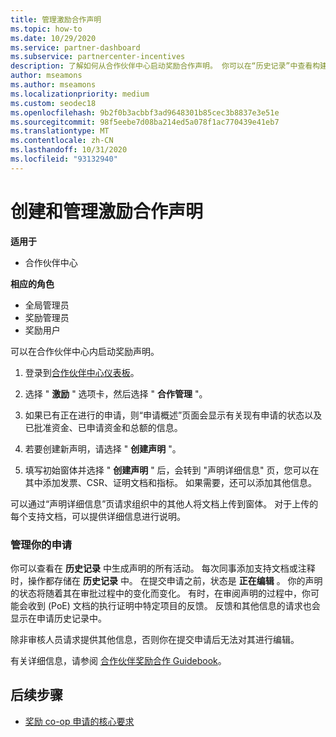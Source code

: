 ```yaml
---
title: 管理激励合作声明
ms.topic: how-to
ms.date: 10/29/2020
ms.service: partner-dashboard
ms.subservice: partnercenter-incentives
description: 了解如何从合作伙伴中心启动奖励合作声明。 你可以在“历史记录”中查看构建申请所涉及的所有活动。
author: mseamons
ms.author: mseamons
ms.localizationpriority: medium
ms.custom: seodec18
ms.openlocfilehash: 9b2f0b3acbbf3ad9648301b85cec3b8837e3e51e
ms.sourcegitcommit: 98f5eebe7d08ba214ed5a078f1ac770439e41eb7
ms.translationtype: MT
ms.contentlocale: zh-CN
ms.lasthandoff: 10/31/2020
ms.locfileid: "93132940"
---
```

# <a name="create-and-manage-an-incentives-co-op-claim"></a>创建和管理激励合作声明

**适用于**

- 合作伙伴中心

**相应的角色**

- 全局管理员
- 奖励管理员
- 奖励用户

可以在合作伙伴中心内启动奖励声明。

1. 登录到[合作伙伴中心仪表板](https://partner.microsoft.com/dashboard/)。

2. 选择 " **激励** " 选项卡，然后选择 " **合作管理** "。

3. 如果已有正在进行的申请，则“申请概述”页面会显示有关现有申请的状态以及已批准资金、已申请资金和总额的信息。

4. 若要创建新声明，请选择 " **创建声明** "。

5. 填写初始窗体并选择 " **创建声明** " 后，会转到 "声明详细信息" 页，您可以在其中添加发票、CSR、证明文档和指标。 如果需要，还可以添加其他信息。

可以通过“声明详细信息”页请求组织中的其他人将文档上传到窗体。 对于上传的每个支持文档，可以提供详细信息进行说明。 

### <a name="manage-your-claims"></a>管理你的申请

你可以查看在 **历史记录** 中生成声明的所有活动。 每次同事添加支持文档或注释时，操作都存储在 **历史记录** 中。 在提交申请之前，状态是 **正在编辑** 。 你的声明的状态将随着其在审批过程中的变化而变化。 有时，在审阅声明的过程中，你可能会收到 (PoE) 文档的执行证明中特定项目的反馈。 反馈和其他信息的请求也会显示在申请历史记录中。

除非审核人员请求提供其他信息，否则你在提交申请后无法对其进行编辑。

有关详细信息，请参阅 [合作伙伴奖励合作 Guidebook](https://assetsprod.microsoft.com/co-op-guidebook.pdf)。

## <a name="next-steps"></a>后续步骤

- [奖励 co-op 申请的核心要求](core-requirements.md)